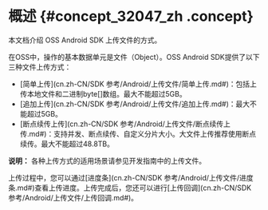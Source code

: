 # 概述 {#concept_32047_zh .concept}

本文档介绍 OSS Android SDK 上传文件的方式。

在OSS中，操作的基本数据单元是文件（Object）。OSS Android SDK提供了以下三种文件上传方式：

-   [简单上传](cn.zh-CN/SDK 参考/Android/上传文件/简单上传.md#)：包括上传本地文件和二进制byte\[\]数组。最大不能超过5GB。
-   [追加上传](cn.zh-CN/SDK 参考/Android/上传文件/追加上传.md#)：最大不能超过5GB。
-   [断点续传上传](cn.zh-CN/SDK 参考/Android/上传文件/断点续传上传.md#)：支持并发、断点续传、自定义分片大小。大文件上传推荐使用断点续传。最大不能超过48.8TB。

**说明：** 各种上传方式的适用场景请参见开发指南中的上传文件。

上传过程中，您可以通过[进度条](cn.zh-CN/SDK 参考/Android/上传文件/进度条.md#)查看上传进度。上传完成后，您还可以进行[上传回调](cn.zh-CN/SDK 参考/Android/上传文件/上传回调.md#)。

